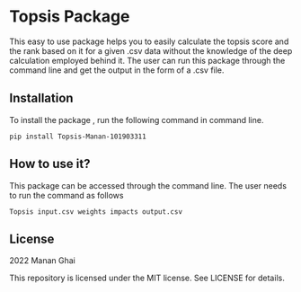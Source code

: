 # Topsis Package
This easy to use package helps you to easily calculate the topsis score and the rank based on it for a given .csv data without the knowledge of the deep calculation employed behind it. The user can run this package through the command line and get the output in the form of a .csv file.

## Installation
To install the package , run the following command in command line.

```pip install Topsis-Manan-101903311 ```

## How to use it?
This package can be accessed through the command line. The user needs to run the command as follows

```Topsis input.csv weights impacts output.csv```

## License

2022 Manan Ghai

This repository is licensed under the MIT license. See LICENSE for details.
